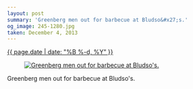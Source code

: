 ```yaml
---
layout: post
summary: 'Greenberg men out for barbecue at Bludso&#x27;s.'
og_image: 245-1280.jpg
taken: December 4, 2013
---
```


<div class="post">
 <time>
  <a href="/245">
   {{ page.date | date: "%B %-d, %Y" }}
  </a>
 </time>
 <a href="/245">
  <figure data-taken="12/4/2013">
   <img alt="Greenberg men out for barbecue at Bludso's." sizes="(min-width: 700px) 50vw, calc(100vw - 2rem)" src="{{ site.assets_url }}/245-640.jpg" srcset="{{ site.assets_url }}/245-1280.jpg 1280w, {{ site.assets_url }}/245-960.jpg 960w, {{ site.assets_url }}/245-640.jpg 640w, {{ site.assets_url }}/245-320.jpg 320w"/>
  </figure>
 </a>
 <span>
  Greenberg men out for barbecue at Bludso's.
 </span>
</div>
